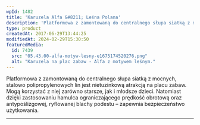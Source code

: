 ```yaml
---
wpId: 1482
title: 'Karuzela Alfa &#8211; Leśna Polana'
description: 'Platformowa z zamontowaną do centralnego słupa siatką z mocnych, stalowo polipropylenowych lin jest nietuzinkową atrakcją na placu zabaw. Mogą korzystać z niej zarówno starsze, jak i młodsze dzieci. Natomiast dzięki zastosowaniu hamulca ograniczającego prędkość obrotową oraz antypoślizgowej, ryflowanej blachy podestu – zapewnia bezpieczeństwo użytkowania.'
type: product
createdAt: 2017-06-29T13:44:25
modifiedAt: 2024-02-29T15:30:50
featuredMedia:
  id: 7439
  src: "05.43.00-alfa-motyw-lesny-e1675174520276.png"
  alt: "Karuzela na plac zabaw - Alfa z motywem leśnym."
---
```



Platformowa z zamontowaną do centralnego słupa siatką z mocnych, stalowo polipropylenowych lin jest nietuzinkową atrakcją na placu zabaw. Mogą korzystać z niej zarówno starsze, jak i młodsze dzieci. Natomiast dzięki zastosowaniu hamulca ograniczającego prędkość obrotową oraz antypoślizgowej, ryflowanej blachy podestu – zapewnia bezpieczeństwo użytkowania.

* * *